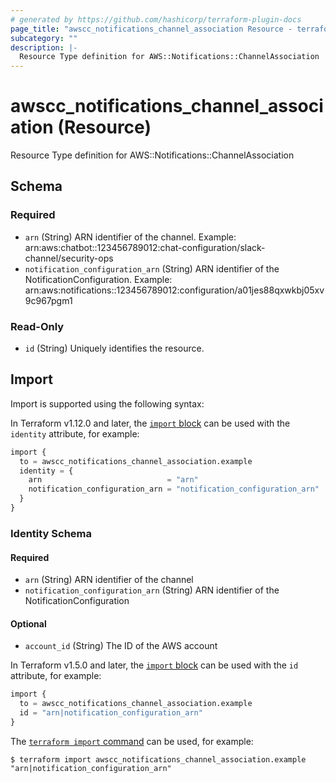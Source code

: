 ```yaml
---
# generated by https://github.com/hashicorp/terraform-plugin-docs
page_title: "awscc_notifications_channel_association Resource - terraform-provider-awscc"
subcategory: ""
description: |-
  Resource Type definition for AWS::Notifications::ChannelAssociation
---
```


# awscc_notifications_channel_association (Resource)

Resource Type definition for AWS::Notifications::ChannelAssociation



<!-- schema generated by tfplugindocs -->
## Schema

### Required

- `arn` (String) ARN identifier of the channel.
Example: arn:aws:chatbot::123456789012:chat-configuration/slack-channel/security-ops
- `notification_configuration_arn` (String) ARN identifier of the NotificationConfiguration.
Example: arn:aws:notifications::123456789012:configuration/a01jes88qxwkbj05xv9c967pgm1

### Read-Only

- `id` (String) Uniquely identifies the resource.

## Import

Import is supported using the following syntax:

In Terraform v1.12.0 and later, the [`import` block](https://developer.hashicorp.com/terraform/language/import) can be used with the `identity` attribute, for example:

```terraform
import {
  to = awscc_notifications_channel_association.example
  identity = {
    arn                            = "arn"
    notification_configuration_arn = "notification_configuration_arn"
  }
}
```

<!-- schema generated by tfplugindocs -->
### Identity Schema

#### Required

- `arn` (String) ARN identifier of the channel
- `notification_configuration_arn` (String) ARN identifier of the NotificationConfiguration

#### Optional

- `account_id` (String) The ID of the AWS account

In Terraform v1.5.0 and later, the [`import` block](https://developer.hashicorp.com/terraform/language/import) can be used with the `id` attribute, for example:

```terraform
import {
  to = awscc_notifications_channel_association.example
  id = "arn|notification_configuration_arn"
}
```

The [`terraform import` command](https://developer.hashicorp.com/terraform/cli/commands/import) can be used, for example:

```shell
$ terraform import awscc_notifications_channel_association.example "arn|notification_configuration_arn"
```

